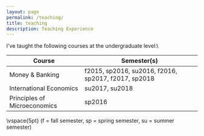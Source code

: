 ```yaml
---
layout: page
permalink: /teaching/
title: teaching
description: Teaching Experience
---
```


I've taught the following courses at the undergraduate level:\\


| Course                       | Semester(s)                                         |
|------------------------------|-----------------------------------------------------|
| Money & Banking              | f2015, sp2016, su2016, f2016, sp2017, f2017, sp2018 |
| International Economics      | su2017, su2018                                      |
| Principles of Microeconomics | sp2016                                              |

\vspace{5pt}
(f = fall semester, sp = spring semester, su = summer semester)
